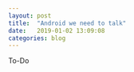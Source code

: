 ```yaml
---
layout: post
title:  "Android we need to talk"
date:   2019-01-02 13:09:08
categories: blog
---
```


To-Do




